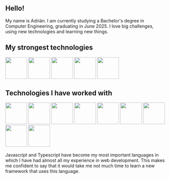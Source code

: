 ## Hello!
My name is Adrián. I am currently studying a Bachelor's degree in Computer Engineering, graduating in June 2025. 
I love big challenges, using new technologies and learning new things.

## My strongest technologies
<img src="https://github.com/user-attachments/assets/dddad26e-4465-4571-a750-8c5610676e68" style="height: 68px;" />
<img src="https://github.com/user-attachments/assets/a0ae3ca0-229e-4634-b9a8-a4113408a564" style="height: 68px;" />
<img src="https://github.com/user-attachments/assets/36559090-832d-442f-807e-5d9c3f4d5864" style="height: 68px;" />
<img src="https://github.com/user-attachments/assets/2f5f0d62-5a6e-49ba-9082-7b29070366bd" style="height: 68px;" />
<img src="https://github.com/user-attachments/assets/ef0b87a8-a437-4fff-93e7-df0fca1e3b88" style="height: 68px;" />

## Technologies I have worked with
<img src="https://github.com/user-attachments/assets/e0425000-fd78-42bf-8256-ed09427e2c3e" style="height: 68px;" />
<img src="https://github.com/user-attachments/assets/a129d9dc-6614-4710-b168-d3ac7d6aa4eb" style="height: 68px;" />
<img src="https://github.com/user-attachments/assets/0c263e4a-32a7-4fff-885d-668b31dd266a" style="height: 68px;" />
<img src="https://github.com/user-attachments/assets/56c4b525-2d03-4c49-91d5-268a39d28bb1" style="height: 68px;" />
<img src="https://github.com/user-attachments/assets/7f4005c1-00bd-4f63-ac9f-551b87cccc08" style="height: 68px;" />
<img src="https://github.com/user-attachments/assets/21c00dde-86ac-4862-a8db-d35b4212c834" style="height: 68px;" />
<img src="https://github.com/user-attachments/assets/9b08ea80-54bd-430a-ae8f-9da1f68dc66f" style="height: 68px;" />
<img src="https://github.com/user-attachments/assets/d94596d8-8963-41af-829b-2bcd192b8062" style="height: 68px;" />
<img src="https://github.com/user-attachments/assets/a3ea26d2-4089-4692-b844-61084ebb86cc" style="height: 68px;" />

Javascript and Typescript have become my most important languages in which I have had almost all my experience in web development. This makes me confident to say that it would take me not much time to learn a new framework that uses this language.


<!--
**adrianmoac/adrianmoac** is a ✨ _special_ ✨ repository because its `README.md` (this file) appears on your GitHub profile.

Here are some ideas to get you started:

- 🔭 I’m currently working on ...
- 🌱 I’m currently learning ...
- 👯 I’m looking to collaborate on ...
- 🤔 I’m looking for help with ...
- 💬 Ask me about ...
- 📫 How to reach me: ...
- 😄 Pronouns: ...
- ⚡ Fun fact: ...
-->
